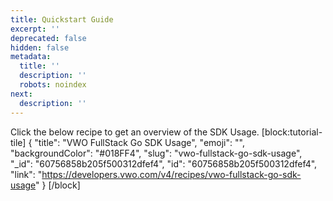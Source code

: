 ```yaml
---
title: Quickstart Guide
excerpt: ''
deprecated: false
hidden: false
metadata:
  title: ''
  description: ''
  robots: noindex
next:
  description: ''
---
```

Click the below recipe to get an overview of the SDK Usage.
[block:tutorial-tile]
{
  "title": "VWO FullStack Go SDK Usage",
  "emoji": "",
  "backgroundColor": "#018FF4",
  "slug": "vwo-fullstack-go-sdk-usage",
  "_id": "60756858b205f500312dfef4",
  "id": "60756858b205f500312dfef4",
  "link": "https://developers.vwo.com/v4/recipes/vwo-fullstack-go-sdk-usage"
}
[/block]